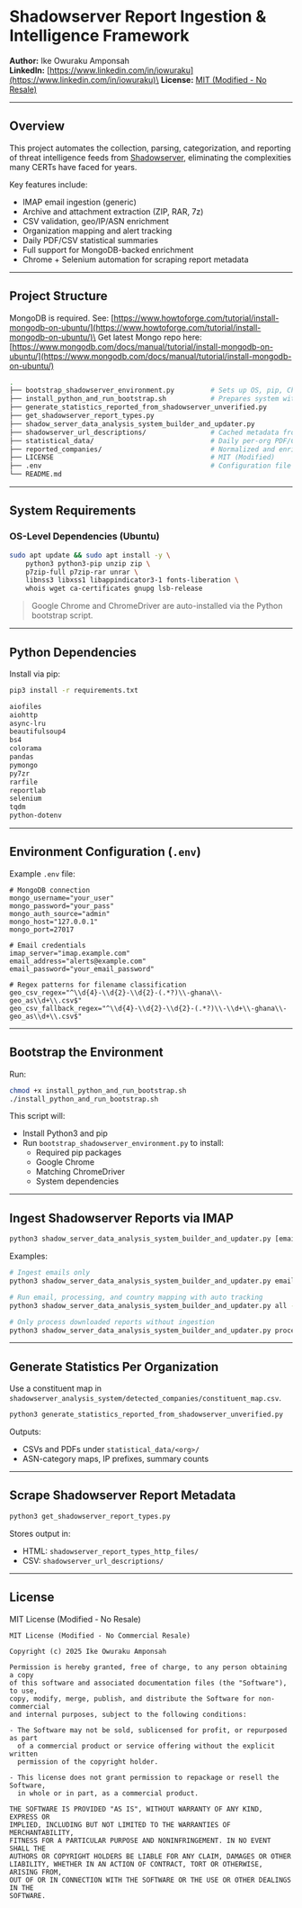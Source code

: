 # Shadowserver Report Ingestion & Intelligence Framework

**Author:** Ike Owuraku Amponsah\
**LinkedIn:** [https://www.linkedin.com/in/iowuraku](https://www.linkedin.com/in/iowuraku)\
**License:** [MIT (Modified - No Resale)](./LICENSE)

---

## Overview

This project automates the collection, parsing, categorization, and reporting of threat intelligence feeds from [Shadowserver](https://www.shadowserver.org/), eliminating the complexities many CERTs have faced for years.

Key features include:

- IMAP email ingestion (generic)
- Archive and attachment extraction (ZIP, RAR, 7z)
- CSV validation, geo/IP/ASN enrichment
- Organization mapping and alert tracking
- Daily PDF/CSV statistical summaries
- Full support for MongoDB-backed enrichment
- Chrome + Selenium automation for scraping report metadata

---

## Project Structure

MongoDB is required. See: [https://www.howtoforge.com/tutorial/install-mongodb-on-ubuntu/](https://www.howtoforge.com/tutorial/install-mongodb-on-ubuntu/)\
Get latest Mongo repo here: [https://www.mongodb.com/docs/manual/tutorial/install-mongodb-on-ubuntu/](https://www.mongodb.com/docs/manual/tutorial/install-mongodb-on-ubuntu/)

```bash
.
├── bootstrap_shadowserver_environment.py         # Sets up OS, pip, Chrome & ChromeDriver
├── install_python_and_run_bootstrap.sh           # Prepares system with Python3 & pip
├── generate_statistics_reported_from_shadowserver_unverified.py
├── get_shadowserver_report_types.py
├── shadow_server_data_analysis_system_builder_and_updater.py
├── shadowserver_url_descriptions/                # Cached metadata from Shadowserver site
├── statistical_data/                             # Daily per-org PDF/CSV reports
├── reported_companies/                           # Normalized and enriched ingested reports
├── LICENSE                                       # MIT (Modified)
├── .env                                          # Configuration file
└── README.md
```

---

## System Requirements

### OS-Level Dependencies (Ubuntu)

```bash
sudo apt update && sudo apt install -y \
    python3 python3-pip unzip zip \
    p7zip-full p7zip-rar unrar \
    libnss3 libxss1 libappindicator3-1 fonts-liberation \
    whois wget ca-certificates gnupg lsb-release
```

> Google Chrome and ChromeDriver are auto-installed via the Python bootstrap script.

---

## Python Dependencies

Install via pip:

```bash
pip3 install -r requirements.txt
```

```txt
aiofiles
aiohttp
async-lru
beautifulsoup4
bs4
colorama
pandas
pymongo
py7zr
rarfile
reportlab
selenium
tqdm
python-dotenv
```

---

## Environment Configuration (`.env`)

Example `.env` file:

```dotenv
# MongoDB connection
mongo_username="your_user"
mongo_password="your_pass"
mongo_auth_source="admin"
mongo_host="127.0.0.1"
mongo_port=27017

# Email credentials
imap_server="imap.example.com"
email_address="alerts@example.com"
email_password="your_email_password"

# Regex patterns for filename classification
geo_csv_regex="^\\d{4}-\\d{2}-\\d{2}-(.*?)\\-ghana\\-geo_as\\d+\\.csv$"
geo_csv_fallback_regex="^\\d{4}-\\d{2}-\\d{2}-(.*?)\\-\\d+\\-ghana\\-geo_as\\d+\\.csv$"
```

---

## Bootstrap the Environment

Run:

```bash
chmod +x install_python_and_run_bootstrap.sh
./install_python_and_run_bootstrap.sh
```

This script will:

- Install Python3 and pip
- Run `bootstrap_shadowserver_environment.py` to install:
  - Required pip packages
  - Google Chrome
  - Matching ChromeDriver
  - System dependencies

---

## Ingest Shadowserver Reports via IMAP

```bash
python3 shadow_server_data_analysis_system_builder_and_updater.py [email|refresh|process|country|service|ingest|all] [--tracker] [--tracker=auto] [--tracker-service=auto|manual|off] [--tracker-ingest=auto|manual|off]
```

Examples:

```bash
# Ingest emails only
python3 shadow_server_data_analysis_system_builder_and_updater.py email

# Run email, processing, and country mapping with auto tracking
python3 shadow_server_data_analysis_system_builder_and_updater.py all --tracker=auto

# Only process downloaded reports without ingestion
python3 shadow_server_data_analysis_system_builder_and_updater.py process --tracker-service=manual
```

---

## Generate Statistics Per Organization

Use a constituent map in `shadowserver_analysis_system/detected_companies/constituent_map.csv`.

```bash
python3 generate_statistics_reported_from_shadowserver_unverified.py
```

Outputs:

- CSVs and PDFs under `statistical_data/<org>/`
- ASN-category maps, IP prefixes, summary counts

---

## Scrape Shadowserver Report Metadata

```bash
python3 get_shadowserver_report_types.py
```

Stores output in:

- HTML: `shadowserver_report_types_http_files/`
- CSV: `shadowserver_url_descriptions/`

---

## License

MIT License (Modified - No Resale)

```
MIT License (Modified - No Commercial Resale)

Copyright (c) 2025 Ike Owuraku Amponsah

Permission is hereby granted, free of charge, to any person obtaining a copy
of this software and associated documentation files (the "Software"), to use,
copy, modify, merge, publish, and distribute the Software for non-commercial
and internal purposes, subject to the following conditions:

- The Software may not be sold, sublicensed for profit, or repurposed as part
  of a commercial product or service offering without the explicit written
  permission of the copyright holder.

- This license does not grant permission to repackage or resell the Software,
  in whole or in part, as a commercial product.

THE SOFTWARE IS PROVIDED "AS IS", WITHOUT WARRANTY OF ANY KIND, EXPRESS OR
IMPLIED, INCLUDING BUT NOT LIMITED TO THE WARRANTIES OF MERCHANTABILITY,
FITNESS FOR A PARTICULAR PURPOSE AND NONINFRINGEMENT. IN NO EVENT SHALL THE
AUTHORS OR COPYRIGHT HOLDERS BE LIABLE FOR ANY CLAIM, DAMAGES OR OTHER
LIABILITY, WHETHER IN AN ACTION OF CONTRACT, TORT OR OTHERWISE, ARISING FROM,
OUT OF OR IN CONNECTION WITH THE SOFTWARE OR THE USE OR OTHER DEALINGS IN THE
SOFTWARE.
```



